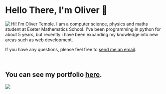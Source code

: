 # Hello There, I'm Oliver 👋

<img align="left" src="https://github-readme-stats.vercel.app/api?username=olivertemple&show_icons=true&hide_border=true&&count_private=true&title_color=2E4359&icon_color=F05454&text_color=222831"/>
Hi! I'm Oliver Temple. I am a computer science, physics and maths student at Exeter Mathematics School. I've been programming in python for about 5 years, but recently i have been expanding my knowledge into new areas such as web development.

If you have any questions, please feel free to [send me an email](mailto:oliver.temple.dev@gmail.com).

<br>

<!--<img src="https://github-readme-stats.vercel.app/api/top-langs/?username=olivertemple&layout=compact">-->

## You can see my portfolio [here](https://olivertemple.github.io/).

<img src="https://github-readme-stats.vercel.app/api/wakatime?username=olivertemple"/>



